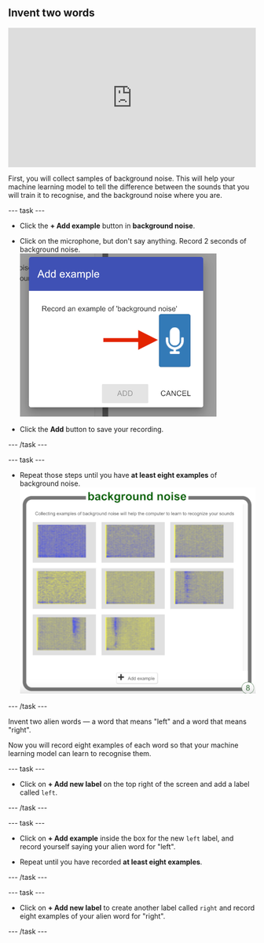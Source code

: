 ## Invent two words


<html>
  <div style="position: relative; overflow: hidden; padding-top: 56.25%;">
    <iframe style="position: absolute; top: 0; left: 0; right: 0; width: 100%; height: 100%; border: none;" src="https://www.youtube.com/embed/au4cDSYW_EQ?rel=0&cc_load_policy=1" allowfullscreen allow="accelerometer; autoplay; clipboard-write; encrypted-media; gyroscope; picture-in-picture; web-share"></iframe>
  </div>
</html>

First, you will collect samples of background noise. This will help your machine learning model to tell the difference between the sounds that you will train it to recognise, and the background noise where you are.

--- task ---

+ Click the **+ Add example** button in **background noise**.

+ Click on the microphone, but don't say anything. Record 2 seconds of background noise.
![Arrow pointing to microphone button](images/record-button.png)

+ Click the **Add** button to save your recording.

--- /task ---

--- task ---

+ Repeat those steps until you have **at least eight examples** of background noise.
![Bucket filled with 8 background examples](images/8-background.png)

--- /task ---

Invent two alien words — a word that means "left" and a word that means "right".

Now you will record eight examples of each word so that your machine learning model can learn to recognise them.

--- task ---

+ Click on **+ Add new label** on the top right of the screen and add a label called `left`.

--- /task ---

--- task ---

+ Click on **+ Add example** inside the box for the new `left` label, and record yourself saying your alien word for "left". 

+ Repeat until you have recorded **at least eight examples**.

--- /task ---

--- task ---

+ Click on **+ Add new label** to create another label called `right` and record eight examples of your alien word for "right". 

--- /task ---
